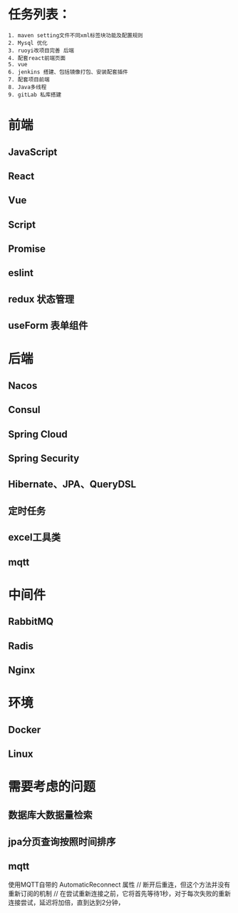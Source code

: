 # 任务列表：
    1. maven setting文件不同xml标签块功能及配置规则
    2. Mysql 优化
    3. ruoyi改项目完善 后端
    4. 配套react前端页面
    5. vue
    6. jenkins 搭建、包括镜像打包、安装配套插件
    7. 配套项目前端
    8. Java多线程
    9. gitLab 私库搭建

# 前端
## JavaScript
## React
## Vue
## Script
## Promise
## eslint
## redux 状态管理
## useForm 表单组件


# 后端
## Nacos
## Consul
## Spring Cloud
## Spring Security
## Hibernate、JPA、QueryDSL
## 定时任务
## excel工具类
## mqtt


# 中间件
## RabbitMQ
## Radis
## Nginx

# 环境
## Docker
## Linux

# 需要考虑的问题
## 数据库大数据量检索
## jpa分页查询按照时间排序 
## mqtt 
使用MQTT自带的 AutomaticReconnect 属性 // 断开后重连，但这个方法并没有重新订阅的机制 // 在尝试重新连接之前，它将首先等待1秒，对于每次失败的重新连接尝试，延迟将加倍，直到达到2分钟，

